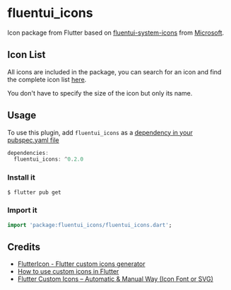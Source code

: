 # fluentui_icons

Icon package from Flutter based on [fluentui-system-icons](https://github.com/microsoft/fluentui-system-icons) from [Microsoft](https://github.com/microsoft).

## Icon List

All icons are included in the package, you can search for an icon and find the complete icon list [here](https://github.com/microsoft/fluentui-system-icons/blob/master/icons.md). 

You don't have to specify the size of the icon but only its name.


## Usage
To use this plugin, add `fluentui_icons` as a [dependency in your pubspec.yaml file](https://flutter.io/platform-plugins/)

``` dart
dependencies:
  fluentui_icons: ^0.2.0
```

### Install it 

``` bash
$ flutter pub get
```

### Import it 

``` dart
import 'package:fluentui_icons/fluentui_icons.dart';
```

## Credits

- [FlutterIcon - Flutter custom icons generator
](https://www.fluttericon.com/)
- [How to use custom icons in Flutter](https://medium.com/flutterpub/how-to-use-custom-icons-in-flutter-834a079d977)
- [Flutter Custom Icons – Automatic & Manual Way (Icon Font or SVG)](https://resocoder.com/2019/08/15/flutter-custom-icons-automatic-manual-way-icon-font-or-svg/)